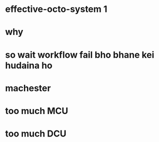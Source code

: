 # effective-octo-system 1
# why

# so wait workflow fail bho bhane kei hudaina ho

# machester

# too much MCU

# too much DCU